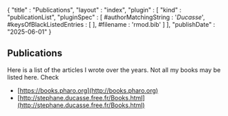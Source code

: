 {
"title" : "Publications",
"layout" : "index",
"plugin" : [ "kind" : "publicationList",
	"pluginSpec" : [ 
	#authorMatchingString : '*Ducasse*',
	#keysOfBlackListedEntries : [ ],
	#filename : 'rmod.bib' ] ],
"publishDate" : "2025-06-01"
}

## Publications

Here is a list of the articles I wrote over the years. Not all my books may be listed here. 
Check 
- [https://books.pharo.org](http://books.pharo.org) 
- [http://stephane.ducasse.free.fr/Books.html](http://stephane.ducasse.free.fr/Books.html)